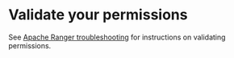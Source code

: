 # Validate your permissions<a name="emr-ranger-iam-validate"></a>

See [Apache Ranger troubleshooting](emr-ranger-troubleshooting.md) for instructions on validating permissions\.